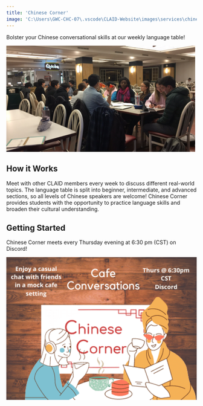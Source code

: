 ```yaml
---
title: 'Chinese Corner'
image: 'C:\Users\GWC-CHC-07\.vscode\CLAID-Website\images\services\chinese_corner_logo.png'
---
```

<style>
  @media screen and (max-width: 800px) {
    #div-desktop {
      width:100%;
    }
  }
</style>

Bolster your Chinese conversational skills at our weekly language table!

<img src="/images/services/chinese-corner.png" alt="chinese corner" id="div-desktop" width="500"/>

## How it Works

Meet with other CLAID members every week to discuss different real-world topics. The language table is split into beginner, intermediate, and advanced sections, so all levels of Chinese speakers are welcome! Chinese Corner provides students with the opportunity to practice language skills and broaden their cultural understanding.

## Getting Started

Chinese Corner meets every Thursday evening at 6:30 pm (CST) on Discord!

<img src="/images/services/chinese-corner-cafe.png" alt="Cafe Conversations Chinese Corner" id="div-desktop" width="700"/>


<!-- /services/default.png -->